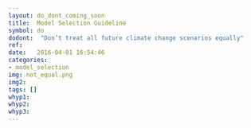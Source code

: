 ```yaml
---
layout: do_dont_coming_soon
title:  Model Selection Guideline
symbol: do
dodont:  "Don’t treat all future climate change scenarios equally"
ref:  
date:   2016-04-01 16:54:46
categories:
- model_selection
img: not_equal.png
img2: 
tags: []
whyp1: 
whyp2:
whyp3:
---
```

